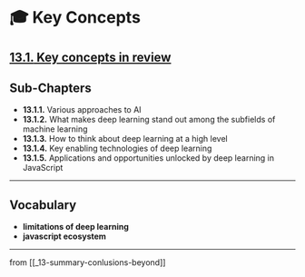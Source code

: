 # 🎓 Key Concepts

## [**13.1.** Key concepts in review](https://livebook.manning.com/book/deep-learning-with-javascript/chapter-13/11)

## Sub-Chapters

- **13.1.1.** Various approaches to AI
- **13.1.2.** What makes deep learning stand out among the subfields of machine learning
- **13.1.3.** How to think about deep learning at a high level
- **13.1.4.** Key enabling technologies of deep learning
- **13.1.5.** Applications and opportunities unlocked by deep learning in JavaScript

---

## **Vocabulary**

- **limitations of deep learning**
- **javascript ecosystem**

---

from [[_13-summary-conlusions-beyond]]
